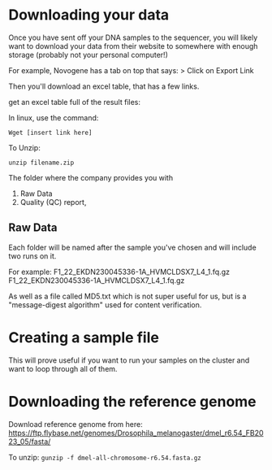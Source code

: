 # Downloading your data

Once you have sent off your DNA samples to the sequencer, you will likely want to download your data from their website to somewhere with enough storage (probably not your personal computer!) 

For example, Novogene has a tab on top that says: > Click on Export Link

Then you'll download an excel table, that has a few links. 

get an excel table full of the result files:

In linux, use the command:

`Wget [insert link here]`

To Unzip: 

`unzip filename.zip` 

The folder where the company provides you with
1. Raw Data
2. Quality (QC) report,

## Raw Data
Each folder will be named after the sample you've chosen and will include two runs on it.

For example: 
F1_22_EKDN230045336-1A_HVMCLDSX7_L4_1.fq.gz
F1_22_EKDN230045336-1A_HVMCLDSX7_L4_1.fq.gz

As well as a file called MD5.txt which is not super useful for us, but is a "message-digest algorithm" used for content verification.

# Creating a sample file 

This will prove useful if you want to run your samples on the cluster and want to loop through all of them. 

# Downloading the reference genome 

Download reference genome from here: <https://ftp.flybase.net/genomes/Drosophila_melanogaster/dmel_r6.54_FB2023_05/fasta/>

To unzip: `gunzip -f dmel-all-chromosome-r6.54.fasta.gz`
